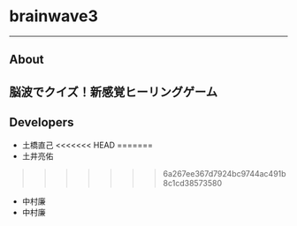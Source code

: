 ﻿# brainwave3


---
## About
脳波でクイズ！新感覚ヒーリングゲーム
---

## Developers
* 土橋直己
<<<<<<< HEAD
=======
* 土井亮佑
>>>>>>> 6a267ee367d7924bc9744ac491b8c1cd38573580
* 中村廉
* 中村廉
